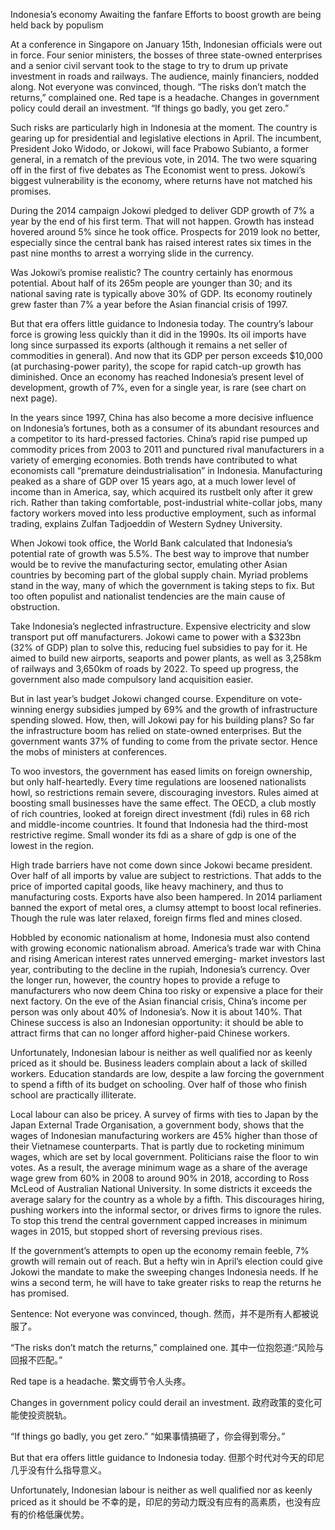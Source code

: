 Indonesia’s economy
Awaiting the fanfare
Efforts to boost growth are being held back by populism

At a conference in Singapore on January 15th, Indonesian officials were out in force. Four senior ministers, the bosses of three state-owned enterprises and a senior civil servant took to the stage to try to drum up private investment in roads and railways. The audience, mainly financiers, nodded along. Not everyone was convinced, though. “The risks don’t match the returns,” complained one. Red tape is a headache. Changes in government policy could derail an investment. “If things go badly, you get zero.”

Such risks are particularly high in Indonesia at the moment. The country is gearing up for presidential and legislative elections in April. The incumbent, President Joko Widodo, or Jokowi, will face Prabowo Subianto, a former general, in a rematch of the previous vote, in 2014. The two were squaring off in the first of five debates as The Economist went to press. Jokowi’s biggest vulnerability is the economy, where returns have not matched his promises.

During the 2014 campaign Jokowi pledged to deliver GDP growth of 7% a year by the end of his first term. That will not happen. Growth has instead hovered around 5% since he took office. Prospects for 2019 look no better, especially since the central bank has raised interest rates six times in the past nine months to arrest a worrying slide in the currency.

Was Jokowi’s promise realistic? The country certainly has enormous potential. About half of its 265m people are younger than 30; and its national saving rate is typically above 30% of GDP. Its economy routinely grew faster than 7% a year before the Asian financial crisis of 1997.

But that era offers little guidance to Indonesia today. The country’s labour force is growing less quickly than it did in the 1990s. Its oil imports have long since surpassed its exports (although it remains a net seller of commodities in general). And now that its GDP per person exceeds $10,000 (at purchasing-power parity), the scope for rapid catch-up growth has diminished. Once an economy has reached Indonesia’s present level of development, growth of 7%, even for a single year, is rare (see chart on next page).

In the years since 1997, China has also become a more decisive influence on Indonesia’s fortunes, both as a consumer of its abundant resources and a competitor to its hard-pressed factories. China’s rapid rise pumped up commodity prices from 2003 to 2011 and punctured rival manufacturers in a variety of emerging economies. Both trends have contributed to what economists call “premature deindustrialisation” in Indonesia. Manufacturing peaked as a share of GDP over 15 years ago, at a much lower level of income than in America, say, which acquired its rustbelt only after it grew rich. Rather than taking comfortable, post-industrial white-collar jobs, many factory workers moved into less productive employment, such as informal trading, explains Zulfan Tadjoeddin of Western Sydney University.

When Jokowi took office, the World Bank calculated that Indonesia’s potential rate of growth was 5.5%. The best way to improve that number would be to revive the manufacturing sector, emulating other Asian countries by becoming part of the global supply chain. Myriad problems stand in the way, many of which the government is taking steps to fix. But too often populist and nationalist tendencies are the main cause of obstruction.

Take Indonesia’s neglected infrastructure. Expensive electricity and slow transport put off manufacturers. Jokowi came to power with a $323bn (32% of GDP) plan to solve this, reducing fuel subsidies to pay for it. He aimed to build new airports, seaports and power plants, as well as 3,258km of railways and 3,650km of roads by 2022. To speed up progress, the government also made compulsory land acquisition easier.

But in last year’s budget Jokowi changed course. Expenditure on vote-winning energy subsidies jumped by 69% and the growth of infrastructure spending slowed. How, then, will Jokowi pay for his building plans? So far the infrastructure boom has relied on state-owned enterprises. But the government wants 37% of funding to come from the private sector. Hence the mobs of ministers at conferences.

To woo investors, the government has eased limits on foreign ownership, but only half-heartedly. Every time regulations are loosened nationalists howl, so restrictions remain severe, discouraging investors. Rules aimed at boosting small businesses have the same effect. The OECD, a club mostly of rich countries, looked at foreign direct investment (fdi) rules in 68 rich and middle-income countries. It found that Indonesia had the third-most restrictive regime. Small wonder its fdi as a share of gdp is one of the lowest in the region.

High trade barriers have not come down since Jokowi became president. Over half of all imports by value are subject to restrictions. That adds to the price of imported capital goods, like heavy machinery, and thus to manufacturing costs. Exports have also been hampered. In 2014 parliament banned the export of metal ores, a clumsy attempt to boost local refineries. Though the rule was later relaxed, foreign firms fled and mines closed.

Hobbled by economic nationalism at home, Indonesia must also contend with growing economic nationalism abroad. America’s trade war with China and rising American interest rates unnerved emerging- market investors last year, contributing to the decline in the rupiah, Indonesia’s currency. Over the longer run, however, the country hopes to provide a refuge to manufacturers who now deem China too risky or expensive a place for their next factory. On the eve of the Asian financial crisis, China’s income per person was only about 40% of Indonesia’s. Now it is about 140%. That Chinese success is also an Indonesian opportunity: it should be able to attract firms that can no longer afford higher-paid Chinese workers.

Unfortunately, Indonesian labour is neither as well qualified nor as keenly priced as it should be. Business leaders complain about a lack of skilled workers. Education standards are low, despite a law forcing the government to spend a fifth of its budget on schooling. Over half of those who finish school are practically illiterate.

Local labour can also be pricey. A survey of firms with ties to Japan by the Japan External Trade Organisation, a government body, shows that the wages of Indonesian manufacturing workers are 45% higher than those of their Vietnamese counterparts. That is partly due to rocketing minimum wages, which are set by local government. Politicians raise the floor to win votes. As a result, the average minimum wage as a share of the average wage grew from 60% in 2008 to around 90% in 2018, according to Ross McLeod of Australian National University. In some districts it exceeds the average salary for the country as a whole by a fifth. This discourages hiring, pushing workers into the informal sector, or drives firms to ignore the rules. To stop this trend the central government capped increases in minimum wages in 2015, but stopped short of reversing previous rises.

If the government’s attempts to open up the economy remain feeble, 7% growth will remain out of reach. But a hefty win in April’s election could give Jokowi the mandate to make the sweeping changes Indonesia needs. If he wins a second term, he will have to take greater risks to reap the returns he has promised.

Sentence:
Not everyone was convinced, though.
然而，并不是所有人都被说服了。

“The risks don’t match the returns,” complained one.
其中一位抱怨道:“风险与回报不匹配。”

Red tape is a headache.
繁文缛节令人头疼。

Changes in government policy could derail an investment.
政府政策的变化可能使投资脱轨。

“If things go badly, you get zero.”
“如果事情搞砸了，你会得到零分。”

But that era offers little guidance to Indonesia today.
但那个时代对今天的印尼几乎没有什么指导意义。

Unfortunately, Indonesian labour is neither as well qualified nor as keenly priced as it should be
不幸的是，印尼的劳动力既没有应有的高素质，也没有应有的价格低廉优势。